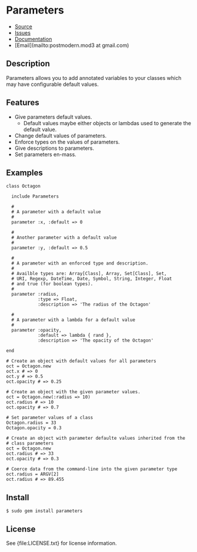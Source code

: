 # Parameters

* [Source](http://github.com/postmodern/parameters)
* [Issues](http://github.com/postmodern/parameters/issues)
* [Documentation](http://rubydoc.info/gems/parameters/frames)
* [Email](mailto:postmodern.mod3 at gmail.com)

## Description

Parameters allows you to add annotated variables to your classes which may
have configurable default values.

## Features

* Give parameters default values.
  * Default values maybe either objects or lambdas used to generate the
    default value.
* Change default values of parameters.
* Enforce types on the values of parameters.
* Give descriptions to parameters.
* Set parameters en-mass.

## Examples

    class Octagon
  
      include Parameters
  
      #
      # A parameter with a default value
      #
      parameter :x, :default => 0
  
      #
      # Another parameter with a default value
      #
      parameter :y, :default => 0.5
  
      #
      # A parameter with an enforced type and description.
      #
      # Availble types are: Array[Class], Array, Set[Class], Set,
      # URI, Regexp, DateTime, Date, Symbol, String, Integer, Float
      # and true (for boolean types).
      #
      parameter :radius,
                :type => Float,
                :description => 'The radius of the Octagon'

      #
      # A parameter with a lambda for a default value
      #
      parameter :opacity,
                :default => lambda { rand },
                :description => 'The opacity of the Octagon'
  
    end
  
    # Create an object with default values for all parameters
    oct = Octagon.new
    oct.x # => 0
    oct.y # => 0.5
    oct.opacity # => 0.25
  
    # Create an object with the given parameter values.
    oct = Octagon.new(:radius => 10)
    oct.radius # => 10
    oct.opacity # => 0.7
  
    # Set parameter values of a class
    Octagon.radius = 33
    Octagon.opacity = 0.3
  
    # Create an object with parameter defaulte values inherited from the
    # class parameters
    oct = Octagon.new
    oct.radius # => 33
    oct.opacity # => 0.3

    # Coerce data from the command-line into the given parameter type
    oct.radius = ARGV[2]
    oct.radius # => 89.455

## Install

    $ sudo gem install parameters

## License

See {file:LICENSE.txt} for license information.

